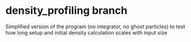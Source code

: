 # density_profiling branch

Simplified version of the program (no integrator, no ghost particles) to test how long setup and initial density calculation scales with input size
